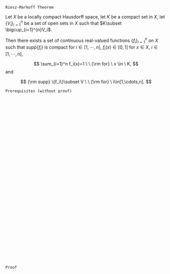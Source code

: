 ```
Riesz-Markoff Theorem
```

Let $X$ be a locally compact Hausdorff space, let $K$ be a compact set in $X$, let $\{V_i\}_{i =1}^{n}$ be a set of open sets in $X$ such that $K\subset \bigcup_{i=1}^{n}V_i$.

Then there exists a set of continuous real-valued functions $\{f_i\}_{i=1}^n$ on $X$ such that supp$\{f_i\}$ is compact for $i\in[1,\cdots,n]$, $f_i(x)\in[0,1]$ for $x\in X$, $i\in[1,\cdots,n]$,

$$
\sum_{i=1}^n f_i(x)=1 \ \ {\rm for} \ x \in \ K,
$$
and

$$
{\rm supp} \{f_i\}\subset V \ \ {\rm for} \ i\in[1,\cdots,n].
$$




```
Prerequisites (without proof)
```



<br>
<br>
<br>
<br>
<br>
<br>
<br>
<br>
<br>
<br>
<br>
<br>
<br>
<br>
<br>
<br>
<br>
<br>
<br>
<br>
<br>
<br>
<br>
<br>
<br>
<br>
<br>
<br>
<br>
<br>


```
Proof
```

